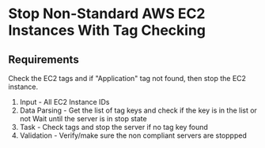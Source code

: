# Stop Non-Standard AWS EC2 Instances With Tag Checking

## Requirements
Check the EC2 tags and if "Application" tag not found, then stop the EC2 instance.

1. Input - All EC2 Instance IDs
2. Data Parsing -
   Get the list of tag keys and check if the key is in the list or not
   Wait until the server is in stop state
3. Task - Check tags and stop the server if no tag key found
4. Validation - Verify/make sure the non compliant servers are stoppped
